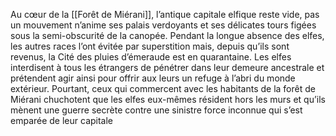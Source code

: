 Au cœur de la [[Forêt de Miérani]], l’antique capitale elfique reste vide, pas un mouvement n’anime ses palais verdoyants et ses délicates tours figées sous la semi-obscurité de la canopée. Pendant la longue absence des elfes, les autres races l’ont évitée par superstition mais, depuis qu’ils sont revenus, la Cité des pluies d’émeraude est en quarantaine. Les elfes interdisent à tous les étrangers de pénétrer dans leur demeure ancestrale et prétendent agir ainsi pour offrir aux leurs un refuge à l’abri du monde extérieur. Pourtant, ceux qui commercent avec les habitants de la forêt de Miérani chuchotent que les elfes eux-mêmes résident hors les murs et qu’ils mènent une guerre secrète contre une sinistre force inconnue qui s’est emparée de leur capitale